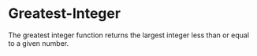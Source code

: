 # Greatest-Integer
The greatest integer function returns the largest integer less than or equal to a given number.
